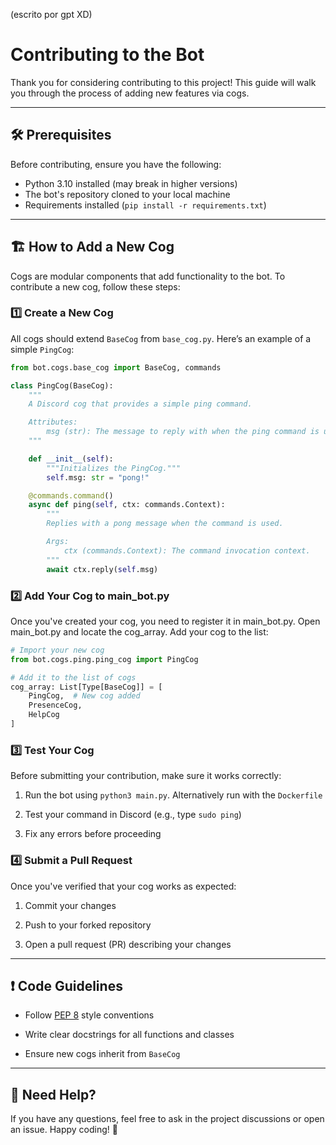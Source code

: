 (escrito por gpt XD)

# Contributing to the Bot

Thank you for considering contributing to this project! This guide will walk you through the process of adding new features via cogs.

---

## 🛠 Prerequisites

Before contributing, ensure you have the following:

- Python 3.10 installed (may break in higher versions)
- The bot's repository cloned to your local machine
- Requirements installed (`pip install -r requirements.txt`)

---

## 🏗 How to Add a New Cog

Cogs are modular components that add functionality to the bot. To contribute a new cog, follow these steps:

### 1️⃣ Create a New Cog  

All cogs should extend `BaseCog` from `base_cog.py`. Here’s an example of a simple `PingCog`:

```python
from bot.cogs.base_cog import BaseCog, commands

class PingCog(BaseCog):
    """
    A Discord cog that provides a simple ping command.

    Attributes:
        msg (str): The message to reply with when the ping command is used.
    """

    def __init__(self):
        """Initializes the PingCog."""
        self.msg: str = "pong!"

    @commands.command()
    async def ping(self, ctx: commands.Context):
        """
        Replies with a pong message when the command is used.

        Args:
            ctx (commands.Context): The command invocation context.
        """
        await ctx.reply(self.msg)
```

### 2️⃣ Add Your Cog to main_bot.py

Once you've created your cog, you need to register it in main_bot.py. Open main_bot.py and locate the cog_array. Add your cog to the list:

```python
# Import your new cog
from bot.cogs.ping.ping_cog import PingCog

# Add it to the list of cogs
cog_array: List[Type[BaseCog]] = [
    PingCog,  # New cog added
    PresenceCog,
    HelpCog
]
```

### 3️⃣ Test Your Cog

Before submitting your contribution, make sure it works correctly:

1. Run the bot using `python3 main.py`. Alternatively run with the `Dockerfile`

2. Test your command in Discord (e.g., type `sudo ping`)

3. Fix any errors before proceeding

### 4️⃣ Submit a Pull Request

Once you've verified that your cog works as expected:

1. Commit your changes

2. Push to your forked repository

3. Open a pull request (PR) describing your changes

---

## ❗ Code Guidelines

- Follow [PEP 8](https://peps.python.org/pep-0008/) style conventions  

- Write clear docstrings for all functions and classes

- Ensure new cogs inherit from `BaseCog`

---

## 🤝 Need Help?

If you have any questions, feel free to ask in the project discussions or open an issue. Happy coding! 🚀